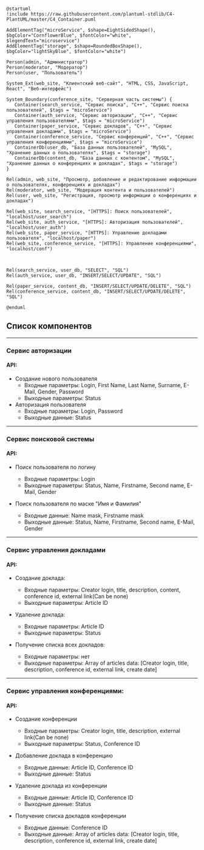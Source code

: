 ```puml
@startuml
!include https://raw.githubusercontent.com/plantuml-stdlib/C4-PlantUML/master/C4_Container.puml

AddElementTag("microService", $shape=EightSidedShape(), $bgColor="CornflowerBlue", $fontColor="white", $legendText="microservice")
AddElementTag("storage", $shape=RoundedBoxShape(), $bgColor="lightSkyBlue", $fontColor="white")

Person(admin, "Администратор")
Person(moderator, "Модератор")
Person(user, "Пользователь")

System_Ext(web_site, "Клиентский веб-сайт", "HTML, CSS, JavaScript, React", "Веб-интерфейс")

System_Boundary(conference_site, "Серверная часть системы") {
   Container(search_service, "Сервис поиска", "С++", "Сервис поиска пользователей", $tags = "microService")
   Container(auth_service, "Сервис авторизации", "C++", "Сервис управления пользователями", $tags = "microService")
   Container(paper_service, "Сервис докладов", "C++", "Сервис управления докладами", $tags = "microService")
   Container(conference_service, "Сервис конференций", "C++", "Сервис управления конференциями", $tags = "microService")
   ContainerDb(user_db, "База данных пользователей", "MySQL", "Хранение данных о пользователях", $tags = "storage")
   ContainerDb(content_db, "База данных с контентом", "MySQL", "Хранение данных о конференциях и докладах", $tags = "storage")
}

Rel(admin, web_site, "Просмотр, добавление и редактирование информации о пользователях, конференциях и докладах")
Rel(moderator, web_site, "Модерация контента и пользователей")
Rel(user, web_site, "Регистрация, просмотр информации о конференциях и докладах")

Rel(web_site, search_service, "[HTTPS]: Поиск пользователей", "localhost/user_search")
Rel(web_site, auth_service, "[HTTPS]: Авторизация пользователей", "localhost/user_auth")
Rel(web_site, paper_service, "[HTTPS]: Управление докладами пользователя", "localhost/paper")
Rel(web_site, conference_service, "[HTTPS]: Управление конференциями", "localhost/conf")



Rel(search_service, user_db, "SELECT", "SQL")
Rel(auth_service, user_db, "INSERT/SELECT/UPDATE", "SQL")

Rel(paper_service, content_db, "INSERT/SELECT/UPDATE/DELETE", "SQL")
Rel(conference_service, content_db, "INSERT/SELECT/UPDATE/DELETE", "SQL")

@enduml
```

## Список компонентов

---

### Сервис авторизации

#### API:
* Создание нового пользователя
  * Входные параметры: Login, First Name, Last Name, Surname, E-Mail, Gender, Password
  * Выходные параметры: Status
* Авторизация пользователя
  * Входные параметры: Login, Password
  * Выходные данные: Status


---
### Сервис поисковой системы

#### API:
* Поиск пользователя по логину
  * Входные параметры: Login
  * Выходные параметры: Status, Name, Firstname, Second name, E-Mail, Gender

* Поиск пользователя по маске "Имя и Фамилия"
  * Входные данные: Name mask, Firstname mask
  * Выходные данные: Status, Name, Firstname, Second name, E-Mail, Gender


---
### Сервис управления докладами
#### API:
* Создание доклада:
  * Входные параметры: Creator login, title, description, content, conference id, external link(Can be none)
  * Выходные параметры: Article ID


* Удаление доклада:
  * Входные параметры: Article ID
  * Выходные параметры: Status


* Получение списка всех докладов:
  * Входные параметры: нет
  * Выходные параметры: Array of articles data: [Creator login, title, description, conference id, external link, create date]

---
### Сервис управления конференциями:

#### API:
* Создание конференции
  * Входные параметры: Creator login, title, description, external link(Can be none)
  * Выходные параметры: Status, Conference ID


* Добавление доклада в конференцию
  * Входные данные: Article ID, Conference ID
  * Выходные данные: Status


* Удаление доклада из конференции
  * Входные данные: Article ID, Conference ID
  * Выходные данные: Status

* Получение списка докладов конференции
  * Входные данные: Conference ID
  * Выходные данные: Array of articles data: [Creator login, title, description, conference id, external link, create date]